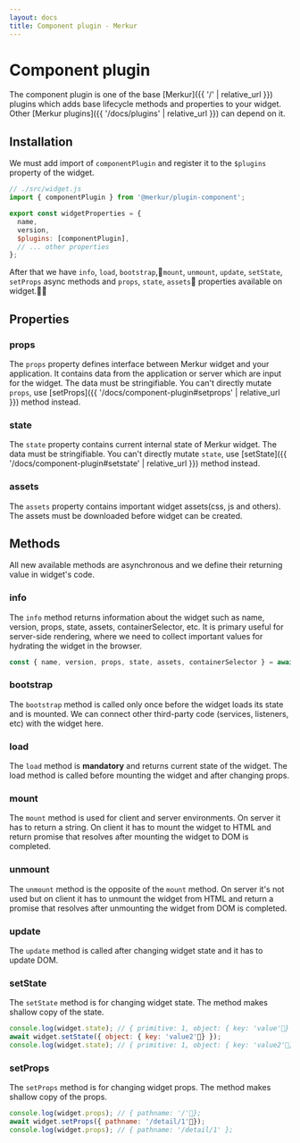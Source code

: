 ```yaml
---
layout: docs
title: Component plugin - Merkur
---
```


# Component plugin

The component plugin is one of the base [Merkur]({{ '/' | relative_url }}) plugins which adds base lifecycle methods and properties to your widget. Other [Merkur plugins]({{ '/docs/plugins' | relative_url }}) can depend on it.

## Installation

We must add import of `componentPlugin` and register it to the `$plugins` property of the widget.

```javascript
// ./src/widget.js
import { componentPlugin } from '@merkur/plugin-component';

export const widgetProperties = {
  name,
  version,
  $plugins: [componentPlugin],
  // ... other properties
};

```

After that we have `info`, `load`, `bootstrap`,`mount`, `unmount`, `update`, `setState`, `setProps` async methods and `props`, `state`, `assets` properties available on widget.

## Properties

### props

The `props` property defines interface between Merkur widget and your application. It contains data from the application or server which are input for the widget. The data must be stringifiable. You can't directly mutate `props`, use [setProps]({{ '/docs/component-plugin#setprops' | relative_url }}) method instead.

### state

The `state` property contains current internal state of Merkur widget. The data must be stringifiable. You can't directly mutate `state`, use [setState]({{ '/docs/component-plugin#setstate' | relative_url }}) method instead.

### assets

The `assets` property contains important widget assets(css, js and others). The assets must be downloaded before widget can be created.

## Methods

All new available methods are asynchronous and we define their returning value in widget's code.

### info

The `info` method returns information about the widget such as name, version, props, state, assets, containerSelector, etc. It is primary useful for server-side rendering, where we need to collect important values for hydrating the widget in the browser.

```javascript
const { name, version, props, state, assets, containerSelector } = await widget.info();
```

### bootstrap

The `bootstrap` method is called only once before the widget loads its state and is mounted. We can connect other third-party code (services, listeners, etc) with the widget here.

### load

The `load` method is **mandatory** and returns current state of the widget. The load method is called before mounting the widget and after changing props.

### mount
The `mount` method is used for client and server environments. On server it has to return a string. On client it has to mount the widget to HTML and return promise that resolves after mounting the widget to DOM is completed.

### unmount
The `unmount` method is the opposite of the `mount` method. On server it's not used but on client it has to unmount the widget from HTML and return a promise that resolves after unmounting the widget from DOM is completed.

### update
The `update` method is called after changing widget state and it has to update DOM.

### setState
The `setState` method is for changing widget state. The method makes shallow copy of the state.

```javascript
console.log(widget.state); // { primitive: 1, object: { key: 'value'} };
await widget.setState({ object: { key: 'value2'} });
console.log(widget.state); // { primitive: 1, object: { key: 'value2'} };
```

### setProps
The `setProps` method is for changing widget props. The method makes shallow copy of the props.

```javascript
console.log(widget.props); // { pathname: '/'};
await widget.setProps({ pathname: '/detail/1'});
console.log(widget.props); // { pathname: '/detail/1' };
```
